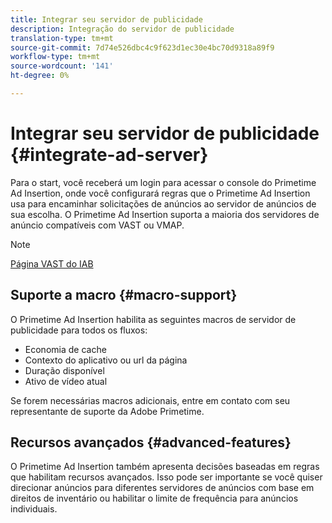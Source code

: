 ```yaml
---
title: Integrar seu servidor de publicidade
description: Integração do servidor de publicidade
translation-type: tm+mt
source-git-commit: 7d74e526dbc4c9f623d1ec30e4bc70d9318a89f9
workflow-type: tm+mt
source-wordcount: '141'
ht-degree: 0%

---
```



# Integrar seu servidor de publicidade {#integrate-ad-server}

Para o start, você receberá um login para acessar o console do Primetime Ad Insertion, onde você configurará regras que o Primetime Ad Insertion usa para encaminhar solicitações de anúncios ao servidor de anúncios de sua escolha. O Primetime Ad Insertion suporta a maioria dos servidores de anúncio compatíveis com VAST ou VMAP.

>[!NOTE]
>
>[Página VAST do IAB](https://www.iab.com/guidelines/digital-video-ad-serving-template-vast)

## Suporte a macro {#macro-support}

O Primetime Ad Insertion habilita as seguintes macros de servidor de publicidade para todos os fluxos:

* Economia de cache
* Contexto do aplicativo ou url da página
* Duração disponível
* Ativo de vídeo atual

<!--For technical information regarding specific ad servers or ad macros, see [Supported ad servers and macros](supported-ad-servers-and-macros.md).-->

Se forem necessárias macros adicionais, entre em contato com seu representante de suporte da Adobe Primetime.

## Recursos avançados {#advanced-features}

O Primetime Ad Insertion também apresenta decisões baseadas em regras que habilitam recursos avançados. Isso pode ser importante se você quiser direcionar anúncios para diferentes servidores de anúncios com base em direitos de inventário ou habilitar o limite de frequência para anúncios individuais. <!--For more information, see [Advanced Features](route-ads-based-on-rules.md).-->
